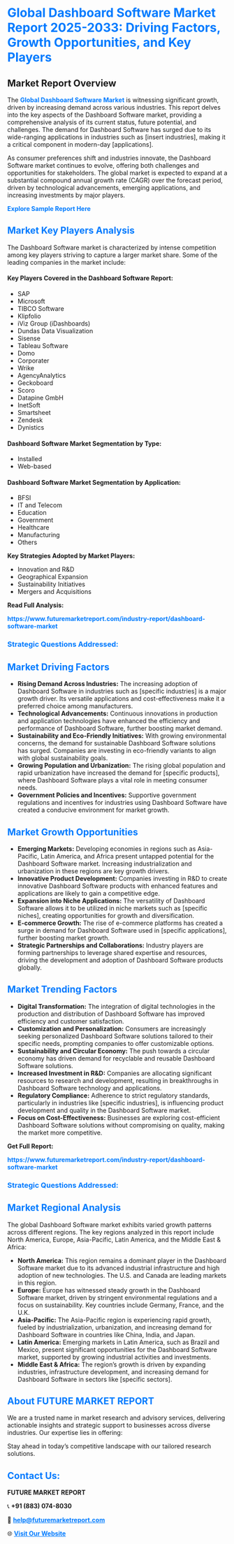 <h1 style="color: #007BFF;">Global Dashboard Software Market Report 2025-2033: Driving Factors, Growth Opportunities, and Key Players</h1>

<section id="overview">
<h2>Market Report Overview</h2>
<p>The <a href="https://www.futuremarketreport.com/industry-report/dashboard-software-market" style="color: #007BFF; text-decoration: none;"><strong>Global Dashboard Software Market</strong></a> is witnessing significant growth, driven by increasing demand across various industries. This report delves into the key aspects of the Dashboard Software market, providing a comprehensive analysis of its current status, future potential, and challenges. The demand for Dashboard Software has surged due to its wide-ranging applications in industries such as [insert industries], making it a critical component in modern-day [applications].</p>
<p>As consumer preferences shift and industries innovate, the Dashboard Software market continues to evolve, offering both challenges and opportunities for stakeholders. The global market is expected to expand at a substantial compound annual growth rate (CAGR) over the forecast period, driven by technological advancements, emerging applications, and increasing investments by major players.</p>
</section>

<section id="overview">
<p><a href="https://www.futuremarketreport.com/request-sample/reportId=52032" style="color: #007BFF; text-decoration: none;"><strong>Explore Sample Report Here</strong></a></p>
</section>

<section id="key-players">
<h2 style="color: #007BFF;">Market Key Players Analysis</h2>
<p>The Dashboard Software market is characterized by intense competition among key players striving to capture a larger market share. Some of the leading companies in the market include:</p>
<h4>Key Players Covered in the Dashboard Software Report:</h4>
<ul><li>SAP</li><li>Microsoft</li><li>TIBCO Software</li><li>Klipfolio</li><li>iViz Group (iDashboards)</li><li>Dundas Data Visualization</li><li>Sisense</li><li>Tableau Software</li><li>Domo</li><li>Corporater</li><li>Wrike</li><li>AgencyAnalytics</li><li>Geckoboard</li><li>Scoro</li><li>Datapine GmbH</li><li>InetSoft</li><li>Smartsheet</li><li>Zendesk</li><li>Dynistics</li></ul>
<h4>Dashboard Software Market Segmentation by Type:</h4>
<ul><li>Installed</li><li>Web-based</li></ul>

<h4>Dashboard Software Market Segmentation by Application:</h4>
<ul><li>BFSI</li><li>IT and Telecom</li><li>Education</li><li>Government</li><li>Healthcare</li><li>Manufacturing</li><li>Others</li></ul>
<p><strong>Key Strategies Adopted by Market Players:</strong></p>
<ul>
<li>Innovation and R&D</li>
<li>Geographical Expansion</li>
<li>Sustainability Initiatives</li>
<li>Mergers and Acquisitions</li>
</ul>
</section>

<section>
<p><strong>Read Full Analysis: </strong></p><a href="https://www.futuremarketreport.com/industry-report/dashboard-software-market" style="color: #007BFF; text-decoration: none;"><strong>https://www.futuremarketreport.com/industry-report/dashboard-software-market</strong></a>
<h3 style="color: #007BFF;">Strategic Questions Addressed:</h3>
</section>

<section id="driving-factors">
<h2 style="color: #007BFF;">Market Driving Factors</h2>
<ul>
<li><strong>Rising Demand Across Industries:</strong> The increasing adoption of Dashboard Software in industries such as [specific industries] is a major growth driver. Its versatile applications and cost-effectiveness make it a preferred choice among manufacturers.</li>
<li><strong>Technological Advancements:</strong> Continuous innovations in production and application technologies have enhanced the efficiency and performance of Dashboard Software, further boosting market demand.</li>
<li><strong>Sustainability and Eco-Friendly Initiatives:</strong> With growing environmental concerns, the demand for sustainable Dashboard Software solutions has surged. Companies are investing in eco-friendly variants to align with global sustainability goals.</li>
<li><strong>Growing Population and Urbanization:</strong> The rising global population and rapid urbanization have increased the demand for [specific products], where Dashboard Software plays a vital role in meeting consumer needs.</li>
<li><strong>Government Policies and Incentives:</strong> Supportive government regulations and incentives for industries using Dashboard Software have created a conducive environment for market growth.</li>
</ul>
</section>

<section id="growth-opportunities">
<h2 style="color: #007BFF;">Market Growth Opportunities</h2>
<ul>
<li><strong>Emerging Markets:</strong> Developing economies in regions such as Asia-Pacific, Latin America, and Africa present untapped potential for the Dashboard Software market. Increasing industrialization and urbanization in these regions are key growth drivers.</li>
<li><strong>Innovative Product Development:</strong> Companies investing in R&D to create innovative Dashboard Software products with enhanced features and applications are likely to gain a competitive edge.</li>
<li><strong>Expansion into Niche Applications:</strong> The versatility of Dashboard Software allows it to be utilized in niche markets such as [specific niches], creating opportunities for growth and diversification.</li>
<li><strong>E-commerce Growth:</strong> The rise of e-commerce platforms has created a surge in demand for Dashboard Software used in [specific applications], further boosting market growth.</li>
<li><strong>Strategic Partnerships and Collaborations:</strong> Industry players are forming partnerships to leverage shared expertise and resources, driving the development and adoption of Dashboard Software products globally.</li>
</ul>
</section>

<section id="trending-factors">
<h2 style="color: #007BFF;">Market Trending Factors</h2>
<ul>
<li><strong>Digital Transformation:</strong> The integration of digital technologies in the production and distribution of Dashboard Software has improved efficiency and customer satisfaction.</li>
<li><strong>Customization and Personalization:</strong> Consumers are increasingly seeking personalized Dashboard Software solutions tailored to their specific needs, prompting companies to offer customizable options.</li>
<li><strong>Sustainability and Circular Economy:</strong> The push towards a circular economy has driven demand for recyclable and reusable Dashboard Software solutions.</li>
<li><strong>Increased Investment in R&D:</strong> Companies are allocating significant resources to research and development, resulting in breakthroughs in Dashboard Software technology and applications.</li>
<li><strong>Regulatory Compliance:</strong> Adherence to strict regulatory standards, particularly in industries like [specific industries], is influencing product development and quality in the Dashboard Software market.</li>
<li><strong>Focus on Cost-Effectiveness:</strong> Businesses are exploring cost-efficient Dashboard Software solutions without compromising on quality, making the market more competitive.</li>
</ul>
</section>

<section>
<p><strong>Get Full Report: </strong></p><a href="https://www.futuremarketreport.com/industry-report/dashboard-software-market" style="color: #007BFF; text-decoration: none;"><strong>https://www.futuremarketreport.com/industry-report/dashboard-software-market</strong></a>
<h3 style="color: #007BFF;">Strategic Questions Addressed:</h3>
</section>


<section id="regional-analysis">
<h2 style="color: #007BFF;">Market Regional Analysis</h2>
<p>The global Dashboard Software market exhibits varied growth patterns across different regions. The key regions analyzed in this report include North America, Europe, Asia-Pacific, Latin America, and the Middle East & Africa:</p>
<ul>
<li><strong>North America:</strong> This region remains a dominant player in the Dashboard Software market due to its advanced industrial infrastructure and high adoption of new technologies. The U.S. and Canada are leading markets in this region.</li>
<li><strong>Europe:</strong> Europe has witnessed steady growth in the Dashboard Software market, driven by stringent environmental regulations and a focus on sustainability. Key countries include Germany, France, and the U.K.</li>
<li><strong>Asia-Pacific:</strong> The Asia-Pacific region is experiencing rapid growth, fueled by industrialization, urbanization, and increasing demand for Dashboard Software in countries like China, India, and Japan.</li>
<li><strong>Latin America:</strong> Emerging markets in Latin America, such as Brazil and Mexico, present significant opportunities for the Dashboard Software market, supported by growing industrial activities and investments.</li>
<li><strong>Middle East & Africa:</strong> The region’s growth is driven by expanding industries, infrastructure development, and increasing demand for Dashboard Software in sectors like [specific sectors].</li>
</ul>
</section>

<footer>
<h2 style="color: #007BFF;">About FUTURE MARKET REPORT</h2>
<p>We are a trusted name in market research and advisory services, delivering actionable insights and strategic support to businesses across diverse industries. Our expertise lies in offering:</p>

<p>Stay ahead in today’s competitive landscape with our tailored research solutions.</p>

<h2 style="color: #007BFF;">Contact Us:</h2>
<p><strong>FUTURE MARKET REPORT</strong></p>
<p>📞 <strong>+91 (883) 074-8030</strong></p>
<p>📧 <strong><a href="mailto:help@futuremarketreport.com" style="color: #007BFF;">help@futuremarketreport.com</a></strong></p>
<p>🌐 <strong><a href="https://www.futuremarketreport.com/" style="color: #007BFF;">Visit Our Website</a></strong></p>
</footer>